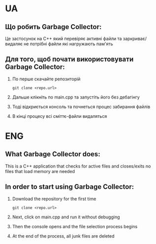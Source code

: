 # UA

## Що робить Garbage Collector:

Це застосунок на C++ який перевіряє активні файли та заркриває/видаляє
не потрібні файли які нагружають пам'ять



## Для того, щоб почати використовувати Garbage Collector:

1. По перше скачайте репозиторій

    `git clone <repo.url>`

2. Дальше клікніть по main.cpp та запустіть його без дебагінгу

3. Тоді відкриється консоль та почнеться процес забирання файлів

4. В кінці процесу всі сміттє-файли видаляться


# ENG


## What Garbage Collector does:

This is a C++ application that checks for active files and closes/exits
no files that load memory are needed



## In order to start using Garbage Collector:

1. Download the repository for the first time

    `git clone <repo.url>`

2. Next, click on main.cpp and run it without debugging

3. Then the console opens and the file selection process begins

4. At the end of the process, all junk files are deleted
